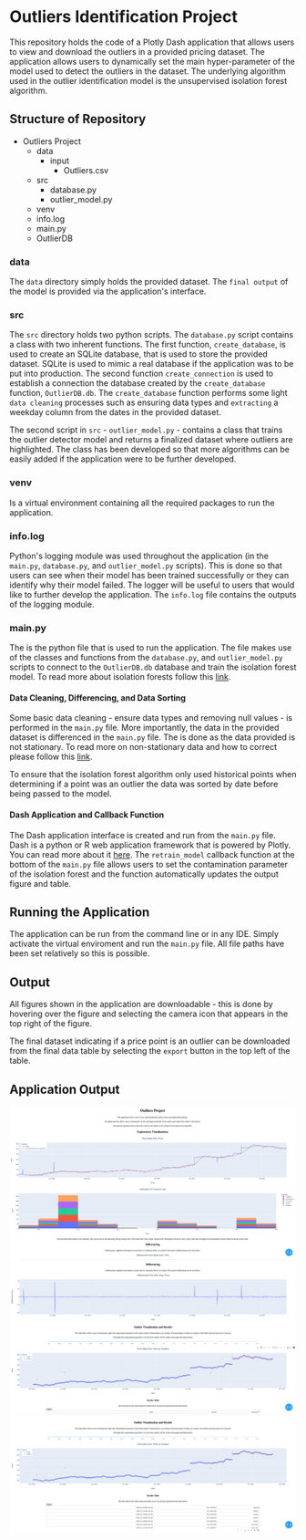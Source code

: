 # Outliers Identification Project

This repository holds the code of a Plotly Dash application that allows users to view and download the outliers in a provided pricing dataset. The application allows users to dynamically set the main hyper-parameter of the model used to detect the outliers in the dataset. The underlying algorithm used in the outlier identification model is the unsupervised isolation forest algorithm. 

## Structure of Repository

 - Outliers Project
    - data
      - input
        - Outliers.csv  
    - src
      - database.py
      - outlier_model.py
    - venv
    - info.log
    - main.py
    - OutlierDB

### data

The `data` directory simply holds the provided dataset. The `final output` of the model is provided via the application's interface. 

### src

The `src` directory holds two python scripts. The `database.py` script contains a class with two inherent functions. The first function, `create_database`, is used to create an SQLite database, that is used to store the provided dataset. SQLite is used to mimic a real database if the application was to be put into production. The second function `create_connection` is used to establish a connection the database created by the `create_database` function, `OutlierDB.db`. The `create_database` function performs some light `data cleaning` processes such as ensuring data types and `extracting` a weekday column from the dates in the provided dataset. 

The second script in `src` - `outlier_model.py` - contains a class that trains the outlier detector model and returns a finalized dataset where outliers are highlighted. The class has been developed so that more algorithms can be easily added if the application were to be further developed. 

### venv

Is a virtual environment containing all the required packages to run the application. 

### info.log

Python's logging module was used throughout the application (in the `main.py`, `database.py`, and `outlier_model.py` scripts). This is done so that users can see when their model has been trained successfully or they can identify why their model failed. The logger will be useful to users that would like to further develop the application. The `info.log` file contains the outputs of the logging module. 

### main.py

The is the python file that is used to run the application. The file makes use of the classes and functions from the `database.py`, and `outlier_model.py` scripts to connect to the `OutlierDB.db` database and train the isolation forest model. To read more about isolation forests follow this [link](https://towardsdatascience.com/time-series-of-price-anomaly-detection-13586cd5ff46). 

#### Data Cleaning, Differencing, and Data Sorting

Some basic data cleaning - ensure data types and removing null values - is performed in the `main.py` file. More importantly, the data in the provided dataset is differenced in the `main.py` file. The is done as the data provided is not stationary. To read more on non-stationary data and how to correct please follow this [link](https://www.analyticsvidhya.com/blog/2018/09/non-stationary-time-series-python/). 

To ensure that the isolation forest algorithm only used historical points when determining if a point was an outlier the data was sorted by date before being passed to the model. 

#### Dash Application and Callback Function

The Dash application interface is created and run from the `main.py` file. Dash is a python or R web application framework that is powered by Plotly. You can read more about it [here](https://dash.plotly.com/). The `retrain_model` callback function at the bottom of the `main.py` file allows users to set the contamination parameter of the isolation forest and the function automatically updates the output figure and table.

## Running the Application

The application can be run from the command line or in any IDE. Simply activate the virtual enviroment and run the `main.py` file. All file paths have been set relatively so this is possible. 

## Output

All figures shown in the application are downloadable - this is done by hovering over the figure and selecting the camera icon that appears in the top right of the figure. 

The final dataset indicating if a price point is an outlier can be downloaded from the final data table by selecting the `export` button in the top left of the table. 

## Application Output

![alt text](https://github.com/devon12stone/Outlier-Identification-Project/blob/main/data/images/image1.png)
![alt text](https://github.com/devon12stone/Outlier-Identification-Project/blob/main/data/images/image2.png)
![alt text](https://github.com/devon12stone/Outlier-Identification-Project/blob/main/data/images/image3.png)




